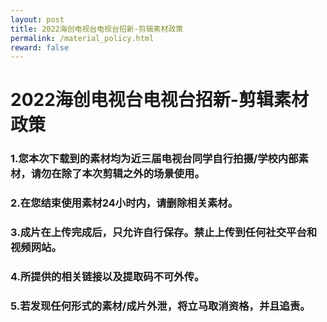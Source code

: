 ```yaml
---
layout: post
title: 2022海创电视台电视台招新-剪辑素材政策
permalink: /material_policy.html
reward: false
---
```


# 2022海创电视台电视台招新-剪辑素材政策

### 1.您本次下载到的素材均为近三届电视台同学自行拍摄/学校内部素材，**请勿**在除了本次剪辑之外的场景使用。

### 2.在您结束使用素材**24小时内**，请**删除**相关素材。

### 3.成片在上传完成后，只允许自行保存。**禁止**上传到**任何**社交平台和视频网站。

### 4.所提供的相关链接以及提取码不可外传。

### 5.若发现任何形式的素材/成片外泄，将立马取消资格，并且追责。